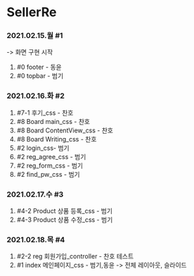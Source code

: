 # SellerRe

### 2021.02.15.월 #1
-> 화면 구현 시작
1. #0 footer - 동윤
2. #0 topbar - 범기

### 2021.02.16.화 #2
1. #7-1 후기_css - 찬호
2. #8 Board main_css - 찬호
3. #8 Board ContentView_css - 찬호
4. #8 Board Writing_css - 찬호
5. #2 login_css- 범기
6. #2 reg_agree_css - 범기
7. #2 reg_form_css - 범기
8. #2 find_pw_css - 범기


### 2021.02.17.수 #3
1. #4-2 Product 상품 등록_css - 범기
2. #4-3 Product 상품 수정_css - 범기

### 2021.02.18.목 #4
1. #2-2 reg 회원가입_controller - 찬호 테스트
2. #1 index 메인페이지_css - 범기,동윤 -> 전체 레이아웃, 슬라이드
